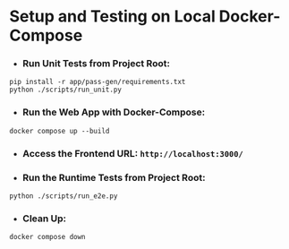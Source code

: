 # Setup and Testing on Local Docker-Compose
- ### Run Unit Tests from Project Root:
```
pip install -r app/pass-gen/requirements.txt
python ./scripts/run_unit.py
```
- ### Run the Web App with Docker-Compose:
```
docker compose up --build
```
- ### Access the Frontend URL: `http://localhost:3000/`
- ### Run the Runtime Tests from Project Root:
```
python ./scripts/run_e2e.py
```
- ### Clean Up:
```
docker compose down
```
